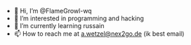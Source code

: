 - 👋 Hi, I’m @FlameGrowl-wq
- 👀 I’m interested in programming and hacking
- 🌱 I’m currently learning russain
- 📫 How to reach me at a.wetzel@nex2go.de (ik best email)

<!---
FlameGrowl-wq/FlameGrowl-wq is a ✨ special ✨ repository because its `README.md` (this file) appears on your GitHub profile.
You can click the Preview link to take a look at your changes.
--->
